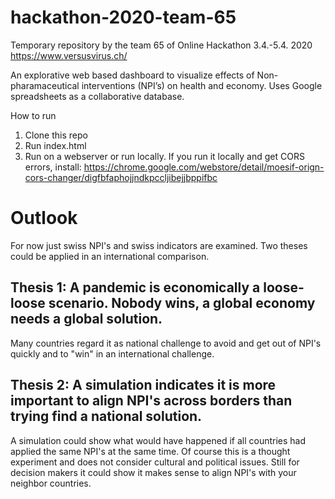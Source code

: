 # hackathon-2020-team-65
Temporary repository by the team 65 of Online Hackathon 3.4.-5.4. 2020 https://www.versusvirus.ch/

An explorative web based dashboard to visualize effects of Non-pharamaceutical interventions (NPI’s) on health and economy. Uses Google spreadsheets as a collaborative database.

How to run
1) Clone this repo 
2) Run index.html
3) Run on a webserver or run locally. If you run it locally and get CORS errors, install: https://chrome.google.com/webstore/detail/moesif-orign-cors-changer/digfbfaphojjndkpccljibejjbppifbc


# Outlook

For now just swiss NPI's and swiss indicators are examined. 
Two theses could be applied in an international comparison. 
## Thesis 1: A pandemic is economically a loose-loose scenario. Nobody wins, a global economy needs a global solution. 
Many countries regard it as national challenge to avoid and get out of NPI's quickly and to "win" in an international challenge. 

## Thesis 2: A simulation indicates it is more important to align NPI's across borders than trying find a national solution.
A simulation could show what would have happened if all countries had applied the same NPI's at the same time. Of course this is a thought experiment and does not consider cultural and political issues. Still for decision makers it could show it makes sense to align NPI's with your neighbor countries. 
